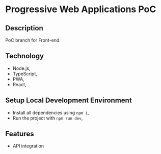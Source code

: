 # Progressive Web Applications PoC

## Description

PoC branch for Front-end.

## Technology

* Node.js,
* TypeScript,
* PWA,
* React,

## Setup Local Development Environment

* Install all dependencies using `npm i`,
* Run the project with `npm run dev`,

## Features

* API integration
